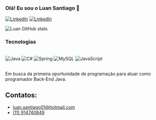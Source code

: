 ### Olá! Eu sou o Luan Santiago 🤙

[![LinkedIn](https://img.shields.io/badge/LinkedIn-0077B5?style=for-the-badge&logo=linkedin&logoColor=white)](https://www.linkedin.com/in/luan-santiago-58781a249/)
[![LinkedIn](https://img.shields.io/badge/Instagram-E4405F?style=for-the-badge&logo=instagram&logoColor=white)](https://www.instagram.com/___luan.sant)

![Luan GitHub stats](https://github-readme-stats.vercel.app/api?username=LuanSantiago02&show_icons=true&theme=dracula)

### Tecnologias 

<div style="display: incline_block"><br/>
    <img align="center" alt ="Java" src="https://img.shields.io/badge/Java-ED8B00?style=for-the-badge&logo=openjdk&logoColor=white" />
    <img align="center" alt ="C#" src="https://img.shields.io/badge/C%23-239120?style=for-the-badge&logo=c-sharp&logoColor=white" />
    <img align="center" alt ="Spring" src="https://img.shields.io/badge/Spring-6DB33F?style=for-the-badge&logo=spring&logoColor=white" />
    <img align="center" alt ="MySQL" src="https://img.shields.io/badge/MySQL-00000F?style=for-the-badge&logo=mysql&logoColor=white" />
    <img align="center" alt ="JavaScript" src="https://img.shields.io/badge/JavaScript-F7DF1E?style=for-the-badge&logo=javascript&logoColor=black" />
</div><br/>

Em busca da primeira oportunidade de programação para atuar como programador Back-End Java.

## Contatos: 
- [luan.santiago01@hotmail.com]()<br/>
- [(11) 914740849]()<br/>
